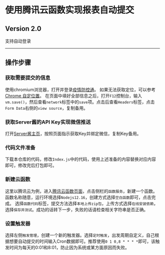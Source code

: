 # 使用腾讯云函数实现报表自动提交
## Version 2.0
支持自动登录

---
## 操作步骤
### 获取需要提交的信息
使用chromium浏览器，打开并登录[疫情防控通](https://app.upc.edu.cn/ncov/wap/default/index)。
如果无法获取定位，可以参考[Chrome 自定位置](https://blog.csdn.net/u010844189/article/details/81163438)。
在页面中填好全部信息之后，打开`F12`控制台，输入`vm.save()`，然后查看`network`标签中的`save`项。点击后查看`Headers`标签，点击`Form Data`右侧的`view source`，复制备用。
### 获取Server酱的API Key实现微信推送
打开[Server酱主页](http://sc.ftqq.com/3.version)，按照页面指示获取Key并绑定微信，复制Key备用。
### 代码文件准备
下载本仓库的代码，修改`Index.js`中的代码，使用上述准备的内容替换对应内容即可，修改完后打包即可。
### 新建云函数
这里以腾讯云为例，进入[腾讯云函数页面](https://console.cloud.tencent.com/scf)，点击侧栏的`函数服务`，新建一个函数。
函数名称随意，运行环境选择`Nodejs12.16`，创建方式选择`空白函数`即可，点击完成。
选择`函数代码`标签，提交方法选择`本地上传zip包`，上传方式选择`在线安装依赖`，选择`保存并测试`。成功的话转下一步，失败的话请检查相关字符串是否正确。
### 设置触发器
选择左侧`触发管理`，创建一个新的触发器。选择`定时触发`，出发周期自定义，自己根据想要自动提交的时间输入Cron数据即可。推荐使用`0 1 0,8 * * * *`即可，该触发时间为每天的0:01和8:01，防止因为系统或某方面原因而失败。
	